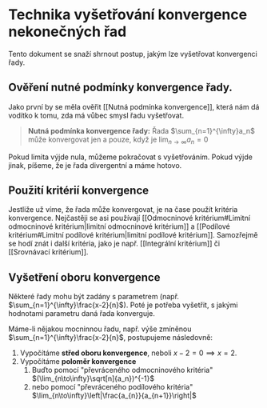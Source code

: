 # Technika vyšetřování konvergence nekonečných řad
Tento dokument se snaží shrnout postup, jakým lze vyšetřovat konvergenci řady.


## Ověření nutné podmínky konvergence řady.
Jako první by se měla ověřit [[Nutná podmínka konvergence]], která nám dá vodítko k tomu, zda má vůbec smysl řadu vyšetřovat.

>**Nutná podmínka konvergence řady:**
>Řada $\sum_{n=1}^{\infty}a_n$ může konvergovat jen a pouze, když je $\lim_{n\to\infty}a_n = 0$

Pokud limita výjde nula, můžeme pokračovat s vyšetřováním. Pokud výjde jinak, píšeme, že je řada divergentní a máme hotovo.

## Použití kritérií konvergence
Jestliže už víme, že řada může konvergovat, je na čase použít kritéria konvergence. Nejčastěji se asi používají [[Odmocninové kritérium#Limitní odmocninové kritérium|limitní odmocninové kritérium]] a [[Podílové kritérium#Limitní podílové kritérium|limitní podílové kritérium]]. Samozřejmě se hodí znát i další kritéria, jako je např. [[Integrální kritérium]] či [[Srovnávací kritérium]].

## Vyšetření oboru konvergence
Některé řady mohu být zadány s parametrem (např. $\sum_{n=1}^{\infty}\frac{x-2}{n}$). Poté je potřeba vyšetřit, s jakými hodnotami parametru daná řada konverguje.

Máme-li nějakou mocninnou řadu, např. výše zmíněnou $\sum_{n=1}^{\infty}\frac{x-2}{n}$, postupujeme následovně:
1) Vypočítáme **střed oboru konvergence**, neboli $x-2 = 0 \implies x = 2$.
2) Vypočítáme **poloměr konvergence**
	1) Buďto pomocí "převráceného odmocninového kritéria" $(\lim_{n\to\infty}\sqrt[n]{a_n})^{-1}$
	2) nebo pomocí "převráceného podílového kritéria" $\lim_{n\to\infty}\left|\frac{a_{n}}{a_{n+1}}\right|$
